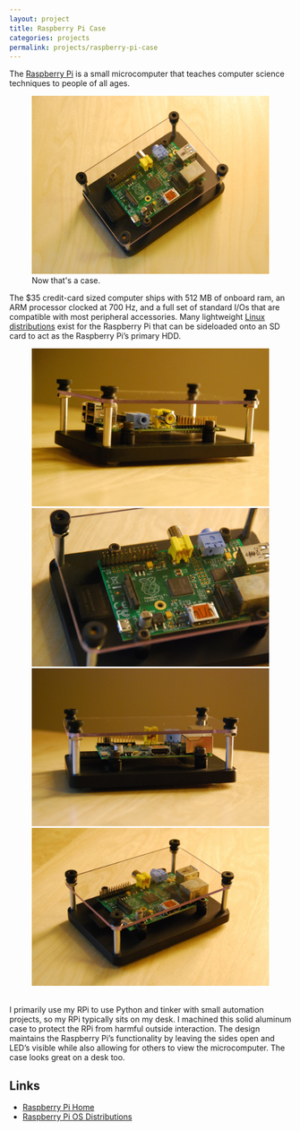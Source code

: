```yaml
---
layout: project
title: Raspberry Pi Case
categories: projects
permalink: projects/raspberry-pi-case
---
```


The [Raspberry Pi][rpi] is a small microcomputer that teaches computer science techniques to people of all ages.

<!--more-->

<figure>
  <img class="full" src="/images/projects/rpi/rpi_1.JPG" alt="Raspberry Pi Case.">
  <figcaption>Now that's a case.</figcaption>
</figure>

The $35 credit-card sized computer ships with 512 MB of onboard ram, an ARM processor clocked at 700 Hz, and a full set of standard I/Os that are compatible with most peripheral accessories. Many lightweight [Linux distributions][downloads] exist for the Raspberry Pi that can be sideloaded onto an SD card to act as the Raspberry Pi’s primary HDD.

<figure>
  <img class="lhalf" src="/images/projects/rpi/rpi_4.JPG" alt="Raspberry Pi Case.">
  <img class="rhalf" src="/images/projects/rpi/rpi_2.JPG" alt="Raspberry Pi Case.">
  <img class="lhalf" src="/images/projects/rpi/rpi_3.JPG" alt="Raspberry Pi Case.">
  <img class="rhalf" src="/images/projects/rpi/rpi_5.JPG" alt="Raspberry Pi Case.">
  <figcaption>&nbsp;</figcaption>
</figure>

I primarily use my RPi to use Python and tinker with small automation projects, so my RPi typically sits on my desk. I machined this solid aluminum case to protect the RPi from harmful outside interaction. The design maintains the Raspberry Pi’s functionality by leaving the sides open and LED’s visible while also allowing for others to view the microcomputer. The case looks great on a desk too.

## Links
* [Raspberry Pi Home][rpi]
* [Raspberry Pi OS Distributions][downloads]

[rpi]: http://www.raspberrypi.org "Raspberry Pi Home."
[downloads]: http://www.raspberrypi.org/downloads "Raspberry Pi Downloads."